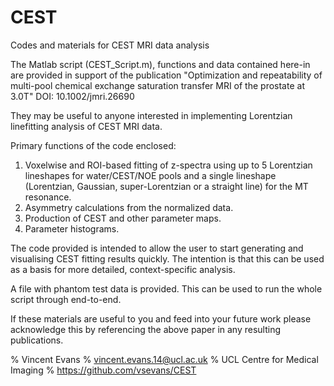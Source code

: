 # CEST
Codes and materials for CEST MRI data analysis

The Matlab script (CEST_Script.m), functions and data contained here-in are provided in support of the publication "Optimization and repeatability of multi-pool chemical exchange saturation transfer MRI of the prostate at 3.0T" DOI: 10.1002/jmri.26690

They may be useful to anyone interested in implementing Lorentzian linefitting analysis of CEST MRI data.

Primary functions of the code enclosed:

1) Voxelwise and ROI-based fitting of z-spectra using up to 5 Lorentzian lineshapes for water/CEST/NOE pools and a single lineshape (Lorentzian, Gaussian, super-Lorentzian or a straight line) for the MT resonance.
2) Asymmetry calculations from the normalized data.
3) Production of CEST and other parameter maps.
4) Parameter histograms.

The code provided is intended to allow the user to start generating and visualising CEST fitting results quickly. The intention is that this can be used as a basis for more detailed, context-specific analysis. 

A file with phantom test data is provided. This can be used to run the whole script through end-to-end.

If these materials are useful to you and feed into your future work please acknowledge this by referencing the above paper in any resulting publications.

% Vincent Evans
% vincent.evans.14@ucl.ac.uk
% UCL Centre for Medical Imaging
% https://github.com/vsevans/CEST
